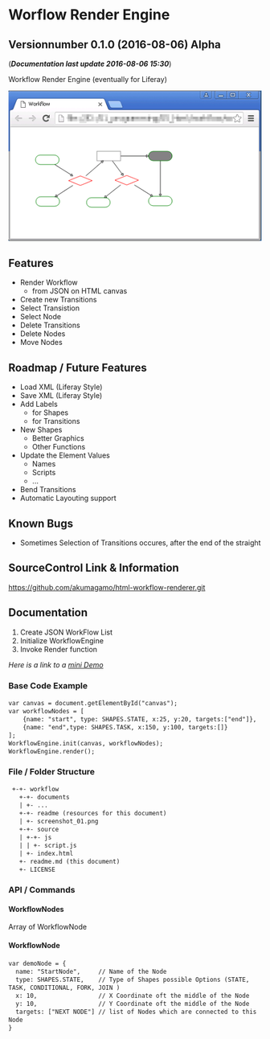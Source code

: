 # Worflow Render Engine
## Versionnumber 0.1.0 (2016-08-06) Alpha
(***Documentation last update 2016-08-06 15:30***)  

Workflow Render Engine (eventually for Liferay) 

![Screenshot from a workflow](https://raw.githubusercontent.com/akumagamo/html-workflow-renderer/master/readme/screenshot_01.png "Screenshot from a workflow")

## Features
* Render Workflow 
    * from JSON on HTML canvas
* Create new Transitions
* Select Transistion
* Select Node 
* Delete Transitions
* Delete Nodes
* Move Nodes

## Roadmap / Future Features
* Load XML (Liferay Style)
* Save XML (Liferay Style)
* Add Labels
  * for Shapes
  * for Transitions
* New Shapes 
  * Better Graphics
  * Other Functions
* Update the Element Values
  * Names
  * Scripts
  * ...
* Bend Transitions
* Automatic Layouting support

## Known Bugs
* Sometimes Selection of Transitions occures, after the end of the straight

## SourceControl Link & Information
https://github.com/akumagamo/html-workflow-renderer.git

## Documentation
1) Create JSON WorkFlow List 
1) Initialize WorkflowEngine
1) Invoke Render function 

*Here is a link to a [mini Demo](https://rawgit.com/akumagamo/html-workflow-renderer/master/source/index.html)*

### Base Code Example
    var canvas = document.getElementById("canvas");
    var workflowNodes = [ 
        {name: "start", type: SHAPES.STATE, x:25, y:20, targets:["end"]},
        {name: "end",type: SHAPES.TASK, x:150, y:100, targets:[]}
    ];
    WorkflowEngine.init(canvas, workflowNodes);
    WorkflowEngine.render();

### File / Folder Structure
     +-+- workflow
       +-+- documents
       | +- ...
       +-+- readme (resources for this document)
       | +- screenshot_01.png
       +-+- source
       | +-+- js
       | | +- script.js
       | +- index.html
       +- readme.md (this document)
       +- LICENSE

### API / Commands

#### WorkflowNodes
Array of WorkflowNode

#### WorkflowNode  
    var demoNode = {
      name: "StartNode",     // Name of the Node
      type: SHAPES.STATE,    // Type of Shapes possible Options (STATE, TASK, CONDITIONAL, FORK, JOIN )
      x: 10,                 // X Coordinate oft the middle of the Node
      y: 10,                 // Y Coordinate oft the middle of the Node
      targets: ["NEXT NODE"] // list of Nodes which are connected to this Node
    }
